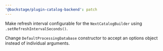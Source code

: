 ```yaml
---
'@backstage/plugin-catalog-backend': patch
---
```


Make refresh interval configurable for the `NextCatalogBuilder` using `.setRefreshIntervalSeconds()`.

Change `DefaultProcessingDatabase` constructor to accept an options object instead of individual arguments.
